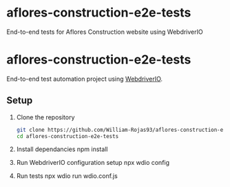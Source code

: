 # aflores-construction-e2e-tests
End-to-end tests for Aflores Construction website using WebdriverIO
# aflores-construction-e2e-tests

End-to-end test automation project using [WebdriverIO](https://webdriver.io/).

## Setup
1. Clone the repository
   ```bash
   git clone https://github.com/William-Rojas93/aflores-construction-e2e-tests.git
   cd aflores-construction-e2e-tests

2. Install dependancies 
    npm install

3. Run WebdriverIO configuration setup
    npx wdio config

4. Run tests
    npx wdio run wdio.conf.js
